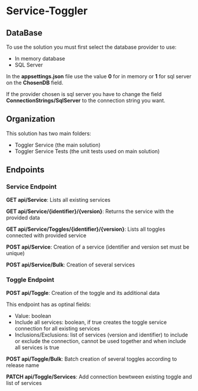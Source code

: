 # Service-Toggler

## DataBase
To use the solution you must first select the database provider to use:
- In memory database
- SQL Server

In the **appsettings.json** file use the value **0** for in memory or **1** for sql server on the **ChosenDB** field.

If the provider chosen is sql server you have to change the field **ConnectionStrings/SqlServer** to the connection string you want.

## Organization
This solution has two main folders:
- Toggler Service (the main solution)
- Toggler Service Tests (the unit tests used on main solution)

## Endpoints
### Service Endpoint
**GET api/Service**: Lists all existing services

**GET api/Service/{identifier}/{version}**: Returns the service with the provided data

**GET api/Service/Toggles/{identifier}/{version}**: Lists all toggles connected with provided service

**POST api/Service**: Creation of a service (identifier and version set must be unique)

**POST api/Service/Bulk**: Creation of several services

### Toggle Endpoint
**POST api/Toggle**: Creation of the toggle and its additional data

This endpoint has as optinal fields:
- Value: boolean
- Include all services: boolean, if true creates the toggle service connection for all existing services
- Inclusions/Exclusions: list of services (version and identifier) to include or exclude the connection, cannot be used together and when include all services is true

**POST api/Toggle/Bulk**: Batch creation of several toggles according to release name

**PATCH api/Toggle/Services**: Add connection bewtween existing toggle and list of services 
